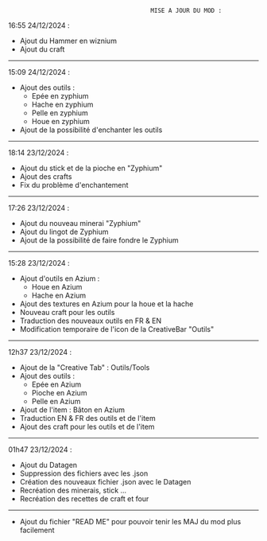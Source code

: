                                             MISE A JOUR DU MOD : 
16:55 24/12/2024 :
- Ajout du Hammer en wiznium
- Ajout du craft 
------------------------------------------------------------------------------
15:09 24/12/2024 :
- Ajout des outils :
  * Epée en zyphium
  * Hache en zyphium
  * Pelle en zyphium
  * Houe en zyphium
- Ajout de la possibilité d'enchanter les outils 
------------------------------------------------------------------------------
18:14 23/12/2024 :
- Ajout du stick et de la pioche en "Zyphium"
- Ajout des crafts
- Fix du problème d'enchantement 
------------------------------------------------------------------------------
17:26 23/12/2024 :
- Ajout du nouveau minerai "Zyphium"
- Ajout du lingot de Zyphium
- Ajout de la possibilité de faire fondre le Zyphium
------------------------------------------------------------------------------
15:28 23/12/2024 :
- Ajout d'outils en Azium :
  * Houe en Azium
  * Hache en Azium
- Ajout des textures en Azium pour la houe et la hache
- Nouveau craft pour les outils
- Traduction des nouveaux outils en FR & EN
- Modification temporaire de l'icon de la CreativeBar "Outils"
------------------------------------------------------------------------------
12h37 23/12/2024 :
- Ajout de la "Creative Tab" : Outils/Tools
- Ajout des outils :
  * Epée en Azium
  * Pioche en Azium
  * Pelle en Azium
- Ajout de l'item : Bâton en Azium
- Traduction EN & FR des outils et de l'item
- Ajout des craft pour les outils et de l'item 
------------------------------------------------------------------------------
01h47 23/12/2024 :
- Ajout du Datagen 
- Suppression des fichiers avec les .json
- Création des nouveaux fichier .json avec le Datagen
- Recréation des minerais, stick ...
- Recréation des recettes de craft et four 
------------------------------------------------------------------------------
- Ajout du fichier "READ ME" pour pouvoir tenir les MAJ du mod plus facilement
